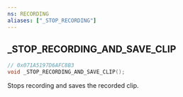 ```yaml
---
ns: RECORDING
aliases: ["_STOP_RECORDING"]
---
```

## _STOP_RECORDING_AND_SAVE_CLIP

```c
// 0x071A5197D6AFC8B3
void _STOP_RECORDING_AND_SAVE_CLIP();
```

Stops recording and saves the recorded clip.  
